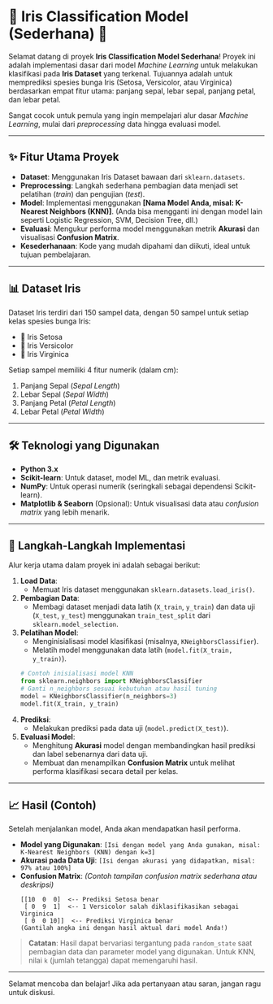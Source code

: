 # 🌸 Iris Classification Model (Sederhana) 🌸

Selamat datang di proyek **Iris Classification Model Sederhana**!
Proyek ini adalah implementasi dasar dari model _Machine Learning_ untuk melakukan klasifikasi pada **Iris Dataset** yang terkenal. Tujuannya adalah untuk memprediksi spesies bunga Iris (Setosa, Versicolor, atau Virginica) berdasarkan empat fitur utama: panjang sepal, lebar sepal, panjang petal, dan lebar petal.

Sangat cocok untuk pemula yang ingin mempelajari alur dasar _Machine Learning_, mulai dari _preprocessing_ data hingga evaluasi model.

---

## ✨ Fitur Utama Proyek

* **Dataset**: Menggunakan Iris Dataset bawaan dari `sklearn.datasets`.
* **Preprocessing**: Langkah sederhana pembagian data menjadi set pelatihan (_train_) dan pengujian (_test_).
* **Model**: Implementasi menggunakan **[Nama Model Anda, misal: K-Nearest Neighbors (KNN)]**. (Anda bisa mengganti ini dengan model lain seperti Logistic Regression, SVM, Decision Tree, dll.)
* **Evaluasi**: Mengukur performa model menggunakan metrik **Akurasi** dan visualisasi **Confusion Matrix**.
* **Kesederhanaan**: Kode yang mudah dipahami dan diikuti, ideal untuk tujuan pembelajaran.

---

## 📊 Dataset Iris

Dataset Iris terdiri dari 150 sampel data, dengan 50 sampel untuk setiap kelas spesies bunga Iris:
* 🌷 Iris Setosa
* 🌻 Iris Versicolor
* 🌺 Iris Virginica

Setiap sampel memiliki 4 fitur numerik (dalam cm):
1.  Panjang Sepal (_Sepal Length_)
2.  Lebar Sepal (_Sepal Width_)
3.  Panjang Petal (_Petal Length_)
4.  Lebar Petal (_Petal Width_)

---

## 🛠️ Teknologi yang Digunakan

* **Python 3.x**
* **Scikit-learn**: Untuk dataset, model ML, dan metrik evaluasi.
* **NumPy**: Untuk operasi numerik (seringkali sebagai dependensi Scikit-learn).
* **Matplotlib & Seaborn** (Opsional): Untuk visualisasi data atau _confusion matrix_ yang lebih menarik.

---

## 🚀 Langkah-Langkah Implementasi

Alur kerja utama dalam proyek ini adalah sebagai berikut:

1.  **Load Data**:
    * Memuat Iris dataset menggunakan `sklearn.datasets.load_iris()`.
2.  **Pembagian Data**:
    * Membagi dataset menjadi data latih (`X_train`, `y_train`) dan data uji (`X_test`, `y_test`) menggunakan `train_test_split` dari `sklearn.model_selection`.
3.  **Pelatihan Model**:
    * Menginisialisasi model klasifikasi (misalnya, `KNeighborsClassifier`).
    * Melatih model menggunakan data latih (`model.fit(X_train, y_train)`).
    ```python
    # Contoh inisialisasi model KNN
    from sklearn.neighbors import KNeighborsClassifier
    # Ganti n_neighbors sesuai kebutuhan atau hasil tuning
    model = KNeighborsClassifier(n_neighbors=3)
    model.fit(X_train, y_train)
    ```
4.  **Prediksi**:
    * Melakukan prediksi pada data uji (`model.predict(X_test)`).
5.  **Evaluasi Model**:
    * Menghitung **Akurasi** model dengan membandingkan hasil prediksi dan label sebenarnya dari data uji.
    * Membuat dan menampilkan **Confusion Matrix** untuk melihat performa klasifikasi secara detail per kelas.

---

## 📈 Hasil (Contoh)

Setelah menjalankan model, Anda akan mendapatkan hasil performa.

* **Model yang Digunakan**: `[Isi dengan model yang Anda gunakan, misal: K-Nearest Neighbors (KNN) dengan k=3]`
* **Akurasi pada Data Uji**: `[Isi dengan akurasi yang didapatkan, misal: 97% atau 100%]`
* **Confusion Matrix**:
    *(Contoh tampilan confusion matrix sederhana atau deskripsi)*
    ```
    [[10  0  0]  <-- Prediksi Setosa benar
     [ 0  9  1]  <-- 1 Versicolor salah diklasifikasikan sebagai Virginica
     [ 0  0 10]]  <-- Prediksi Virginica benar
    (Gantilah angka ini dengan hasil aktual dari model Anda!)
    ```

> **Catatan**: Hasil dapat bervariasi tergantung pada `random_state` saat pembagian data dan parameter model yang digunakan. Untuk KNN, nilai `k` (jumlah tetangga) dapat memengaruhi hasil.

---

Selamat mencoba dan belajar! Jika ada pertanyaan atau saran, jangan ragu untuk diskusi.

